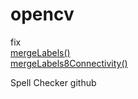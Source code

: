 # opencv

fix  
[mergeLabels()](https://github.com/opencv/opencv/blob/000a13b6a35f65eb04e5c78721364406718f5d81/modules/imgproc/src/connectedcomponents.cpp#L2469)  
[mergeLabels8Connectivity()](https://github.com/opencv/opencv/blob/000a13b6a35f65eb04e5c78721364406718f5d81/modules/imgproc/src/connectedcomponents.cpp#L500)  

Spell Checker github
